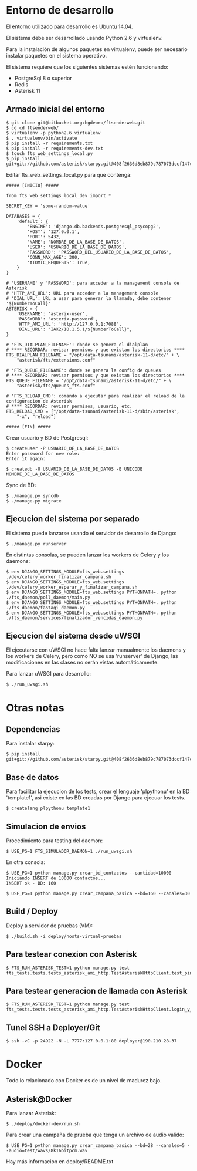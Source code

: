Entorno de desarrollo
=====================

El entorno utilizado para desarrollo es Ubuntu 14.04.

El sistema debe ser desarrollado usando Python 2.6 y virtualenv.

Para la instalación de algunos paquetes en virtualenv, puede ser necesario
instalar paquetes en el sistema operativo.

El sistema requiere que los siguientes sistemas estén funcionando:
 - PostgreSql 8 o superior
 - Redis
 - Asterisk 11

Armado inicial del entorno
--------------------------

    $ git clone git@bitbucket.org:hgdeoro/ftsenderweb.git
    $ cd cd ftsenderweb/
    $ virtualenv -p python2.6 virtualenv
    $ . virtualenv/bin/activate
    $ pip install -r requirements.txt
    $ pip install -r requirements-dev.txt
    $ touch fts_web_settings_local.py
    $ pip install git+git://github.com/asterisk/starpy.git@408f2636d8eb879c787073dccf147cc5fe734cba

Editar fts_web_settings_local.py para que contenga:

    ##### [INICIO] #####

	from fts_web_settings_local_dev import *

	SECRET_KEY = 'some-random-value'

	DATABASES = {
	    'default': {
	        'ENGINE': 'django.db.backends.postgresql_psycopg2',
	        'HOST': '127.0.0.1',
	        'PORT': 5432,
	        'NAME': 'NOMBRE_DE_LA_BASE_DE_DATOS',
	        'USER': 'USUARIO_DE_LA_BASE_DE_DATOS',
	        'PASSWORD': 'PASSWORD_DEL_USUARIO_DE_LA_BASE_DE_DATOS',
	        'CONN_MAX_AGE': 300,
	        'ATOMIC_REQUESTS': True,
	    }
	}

    # 'USERNAME' y 'PASSWORD': para acceder a la management console de Asterisk
    # 'HTTP_AMI_URL': URL para acceder a la management console
    # 'DIAL_URL': URL a usar para generar la llamada, debe contener '${NumberToCall}'
    ASTERISK = {
        'USERNAME': 'asterix-user',
        'PASSWORD': 'asterix-password',
        'HTTP_AMI_URL': 'http://127.0.0.1:7088',
        'DIAL_URL': "IAX2/10.1.5.1/${NumberToCall}",
    }

	# 'FTS_DIALPLAN_FILENAME': donde se genera el dialplan
	# **** RECORDAR: revisar permisos y que existan los directorios ****
    FTS_DIALPLAN_FILENAME = "/opt/data-tsunami/asterisk-11-d/etc/" + \
        "asterisk/fts/extensions.conf"

	# 'FTS_QUEUE_FILENAME': donde se genera la config de queues
	# **** RECORDAR: revisar permisos y que existan los directorios ****
    FTS_QUEUE_FILENAME = "/opt/data-tsunami/asterisk-11-d/etc/" + \
        "asterisk/fts/queues_fts.conf"

	# 'FTS_RELOAD_CMD': comando a ejecutar para realizar el reload de la configuracion de Asterisk
	# **** RECORDAR: revisar permisos, usuario, etc.
    FTS_RELOAD_CMD = ["/opt/data-tsunami/asterisk-11-d/sbin/asterisk",
        "-x", "reload"]

    ##### [FIN] #####

Crear usuario y BD de Postgresql:

    $ createuser -P USUARIO_DE_LA_BASE_DE_DATOS
    Enter password for new role:
    Enter it again:

    $ createdb -O USUARIO_DE_LA_BASE_DE_DATOS -E UNICODE NOMBRE_DE_LA_BASE_DE_DATOS

Sync de BD:

    $ ./manage.py syncdb
    $ ./manage.py migrate

Ejecucion del sistema por separado
----------------------------------

El sistema puede lanzarse usando el servidor de desarrollo de Django:

    $ ./manage.py runserver

En distintas consolas, se pueden lanzar los workers de Celery y los daemons:

    $ env DJANGO_SETTINGS_MODULE=fts_web.settings ./dev/celery_worker_finalizar_campana.sh
    $ env DJANGO_SETTINGS_MODULE=fts_web.settings ./dev/celery_worker_esperar_y_finalizar_campana.sh
    $ env DJANGO_SETTINGS_MODULE=fts_web.settings PYTHONPATH=. python ./fts_daemon/poll_daemon/main.py
    $ env DJANGO_SETTINGS_MODULE=fts_web.settings PYTHONPATH=. python ./fts_daemon/fastagi_daemon.py
    $ env DJANGO_SETTINGS_MODULE=fts_web.settings PYTHONPATH=. python ./fts_daemon/services/finalizador_vencidas_daemon.py

Ejecucion del sistema desde uWSGI
---------------------------------

El ejecutarse con uWSGI no hace falta lanzar manualmente los daemons y los workers de Celery,
pero como NO se usa 'runserver' de Django, las modificaciones en las clases no serán vistas
automáticamente.

Para lanzar uWSGI para desarrollo:

    $ ./run_uwsgi.sh


Otras notas
===========

Dependencias
------------

Para instalar starpy:

    $ pip install git+git://github.com/asterisk/starpy.git@408f2636d8eb879c787073dccf147cc5fe734cba


Base de datos
-------------

Para facilitar la ejecucion de los tests, crear el lenguaje 'plpythonu' en
la BD 'template1', asi existe en las BD creadas por Django para ejecuar los tests.

    $ createlang plpythonu template1


Simulacion de envios
--------------------

Procedimiento para testing del daemon:

    $ USE_PG=1 FTS_SIMULADOR_DAEMON=1 ./run_uwsgi.sh

En otra consola:

    $ USE_PG=1 python manage.py crear_bd_contactos --cantidad=10000
    Iniciando INSERT de 10000 contactos...
    INSERT ok - BD: 160

    $ USE_PG=1 python manage.py crear_campana_basica --bd=160 --canales=30


Build / Deploy
--------------

Deploy a servidor de pruebas (VM):

    $ ./build.sh -i deploy/hosts-virtual-pruebas


Para testear conexion con Asterisk
----------------------------------

    $ FTS_RUN_ASTERISK_TEST=1 python manage.py test fts_tests.tests.tests_asterisk_ami_http.TestAsteriskHttpClient.test_ping_y_status


Para testear generacion de llamada con Asterisk
-----------------------------------------------

    $ FTS_RUN_ASTERISK_TEST=1 python manage.py test fts_tests.tests.tests_asterisk_ami_http.TestAsteriskHttpClient.login_y_originate_local_channel_async


Tunel SSH a Deployer/Git
------------------------

    $ ssh -vC -p 24922 -N -L 7777:127.0.0.1:80 deployer@190.210.28.37


Docker
======

Todo lo relacionado con Docker es de un nivel de madurez bajo.

Asterisk@Docker
---------------

Para lanzar Asterisk:

    $ ./deploy/docker-dev/run.sh

Para crear una campaña de prueba que tenga un archivo de audio valido:

    $ USE_PG=1 python manage.py crear_campana_basica --bd=28 --canales=5 --audio=test/wavs/8k16bitpcm.wav

Hay más informacion en deploy/README.txt

